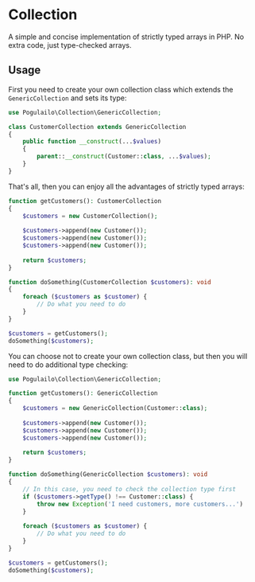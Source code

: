 # Collection
A simple and concise implementation of strictly typed arrays in PHP. No extra code, just type-checked arrays.

## Usage
First you need to create your own collection class which extends the `GenericCollection` and sets its type:

```php
use Pogulailo\Collection\GenericCollection;

class CustomerCollection extends GenericCollection
{
    public function __construct(...$values)
    {
        parent::__construct(Customer::class, ...$values);
    }
}
```

That's all, then you can enjoy all the advantages of strictly typed arrays:

```php
function getCustomers(): CustomerCollection
{
    $customers = new CustomerCollection();
    
    $customers->append(new Customer());
    $customers->append(new Customer());
    $customers->append(new Customer());
    
    return $customers;
}

function doSomething(CustomerCollection $customers): void
{
    foreach ($customers as $customer) {
        // Do what you need to do
    }
}

$customers = getCustomers();
doSomething($customers);
```

You can choose not to create your own collection class, but then you will need to do additional type checking:

```php
use Pogulailo\Collection\GenericCollection;

function getCustomers(): GenericCollection
{
    $customers = new GenericCollection(Customer::class);
    
    $customers->append(new Customer());
    $customers->append(new Customer());
    $customers->append(new Customer());
    
    return $customers;
}

function doSomething(GenericCollection $customers): void
{
    // In this case, you need to check the collection type first
    if ($customers->getType() !== Customer::class) {
        throw new Exception('I need customers, more customers...')
    }
    
    foreach ($customers as $customer) {
        // Do what you need to do
    }
}

$customers = getCustomers();
doSomething($customers);
```
